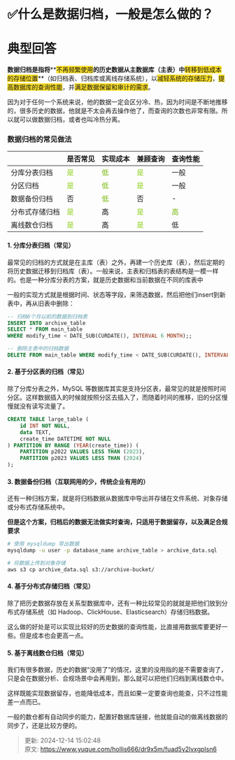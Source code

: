 # ✅什么是数据归档，一般是怎么做的？

# 典型回答


**数据归档是指将****<font style="background-color:#FBDE28;">不再频繁使用</font>****的历史数据从主数据库（主表）中****<font style="background-color:#FBDE28;">转移到低成本的存储位置</font>**（如归档表、归档库或离线存储系统），以<font style="background-color:#FBDE28;">减轻系统的存储压力</font>，<font style="background-color:#FBDE28;">提高数据库的查询性能</font>，并<font style="background-color:#FBDE28;">满足数据保留和审计的需求</font>。



因为对于任何一个系统来说，他的数据一定会区分冷、热，因为时间是不断地推移的，很多历史的数据，他就是不太会再去操作他了，而查询的次数也非常有限。所以就可以做数据归档，或者也叫冷热分离。



### **数据归档的常见做法**


| | 是否常见 | 实现成本 | 兼顾查询 | 查询性能 |
| --- | --- | --- | --- | --- |
| 分库分表归档 | <font style="color:#8CCF17;">是</font> | <font style="color:#74B602;">低</font> | <font style="color:#8CCF17;">是</font> | 一般 |
| 分区归档 | <font style="color:#8CCF17;">是</font> | <font style="color:#74B602;">低</font> | <font style="color:#8CCF17;">是</font> | 一般 |
| 数据备份归档 | 否 | <font style="color:#74B602;">低</font> | 否 | - |
| 分布式存储归档 | <font style="color:#8CCF17;">是</font> | <font style="color:#000000;">高</font> | <font style="color:#8CCF17;">是</font> | <font style="color:#74B602;">高</font> |
| 离线数仓归档 | <font style="color:#8CCF17;">是</font> | <font style="color:#000000;">高</font> | <font style="color:#8CCF17;">是</font> | 低 |




#### **1. 分库分表归档（常见）**


最常见的归档的方式就是在主库（表）之外，再建一个历史库（表），然后定期的将历史数据迁移到归档库（表）。一般来说，主表和归档表的表结构是一模一样的。也是一种分库分表的方案，就是历史数据和当前数据在不同的库表中



一般的实现方式就是根据时间、状态等字段，来筛选数据，然后把他们insert到新表中，再从旧表中删除：



```sql
-- 归档6个月以前的数据到归档表
INSERT INTO archive_table 
SELECT * FROM main_table 
WHERE modify_time < DATE_SUB(CURDATE(), INTERVAL 6 MONTH);;

-- 删除主表中的归档数据
DELETE FROM main_table WHERE modify_time < DATE_SUB(CURDATE(), INTERVAL 6 MONTH);;
```



#### **2. 基于分区表的归档（常见）**


除了分库分表之外，MySQL 等数据库其实是支持分区表，最常见的就是按照时间分区。这样数据插入的时候就按照分区去插入了，而随着时间的推移，旧的分区慢慢就没有读写流量了。



```sql
CREATE TABLE large_table (
    id INT NOT NULL,
    data TEXT,
    create_time DATETIME NOT NULL
) PARTITION BY RANGE (YEAR(create_time)) (
    PARTITION p2022 VALUES LESS THAN (2023),
    PARTITION p2023 VALUES LESS THAN (2024)
);
```



#### **3. 数据备份归档（互联网用的少，传统企业有用的）**


还有一种归档方案，就是将归档数据从数据库中导出并存储在文件系统、对象存储或分布式存储系统中。



**但是这个方案，归档后的数据无法做实时查询，只适用于数据留存，以及满足合规要求**



```bash
# 使用 mysqldump 导出数据
mysqldump -u user -p database_name archive_table > archive_data.sql

# 将数据上传到对象存储
aws s3 cp archive_data.sql s3://archive-bucket/
```



#### **4. 基于分布式存储归档（常见）**


除了把历史数据存放在关系型数据库中，还有一种比较常见的就就是把他们放到分布式存储系统（如 Hadoop、ClickHouse、Elasticsearch）存储归档数据。



这么做的好处是可以实现比较好的历史数据的查询性能，比直接用数据库要更好一些。但是成本也会更高一点。





#### **5. 基于离线数仓归档（常见）**


我们有很多数据，历史的数据“没用了”的情况，这里的没用指的是不需要查询了，只是会在数据分析、合规场景中会再用到，那么就可以把他们归档到离线数仓中。



这样既能实现数据留存，也能降低成本，而且如果一定要查询也能查，只不过性能差一点而已。



一般的数仓都有自动同步的能力，配置好数据库链接，他就能自动的做离线数据的同步了，还是比较方便的。







> 更新: 2024-12-14 15:02:48  
> 原文: <https://www.yuque.com/hollis666/dr9x5m/fuad5y2lvxgplsn6>